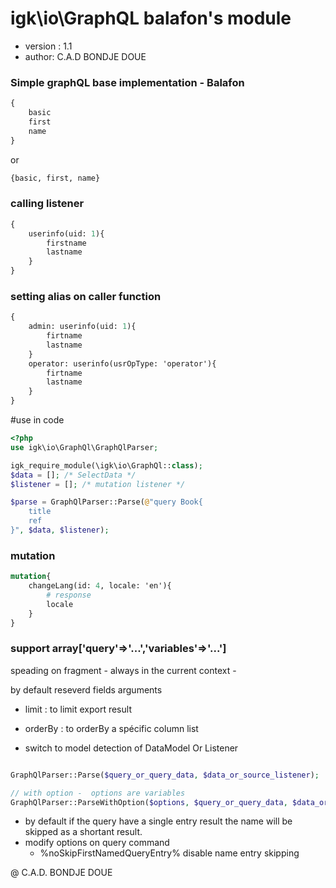 # igk\io\GraphQL balafon's module 

- version : 1.1
- author: C.A.D BONDJE DOUE

### Simple graphQL base implementation - Balafon 


```graphql
{
    basic
    first
    name
}
```
or 
```graphql
{basic, first, name}
```

### calling listener 
```graphql
{
    userinfo(uid: 1){
        firstname
        lastname
    }    
}
```
### setting alias on caller function 
```graphql
{
    admin: userinfo(uid: 1){
        firtname
        lastname
    }
    operator: userinfo(usrOpType: 'operator'){
        firtname
        lastname
    }
}
```

#use in code 

```PHP
<?php
use igk\io\GraphQl\GraphQlParser;

igk_require_module(\igk\io\GraphQl::class);
$data = []; /* SelectData */
$listener = []; /* mutation listener */

$parse = GraphQlParser::Parse(@"query Book{
    title
    ref
}", $data, $listener);

```


### mutation 

```graphql
mutation{
    changeLang(id: 4, locale: 'en'){
        # response 
        locale
    }
}
```


### support array['query'=>'...','variables'=>'...'] 

speading on fragment - always in the current context - 


by default reseverd fields arguments
- limit : to limit export result
- orderBy : to orderBy a spécific column list






- switch to model detection of DataModel Or Listener 

```php

GraphQlParser::Parse($query_or_query_data, $data_or_source_listener);

``` 


```php
// with option -  options are variables
GraphQlParser::ParseWithOption($options, $query_or_query_data, $data_or_source_listener);

```

- by default if the query have a single entry result the name will be skipped as a shortant result.
- modify options on query command 
    - %noSkipFirstNamedQueryEntry% disable name entry skipping

@ C.A.D. BONDJE DOUE